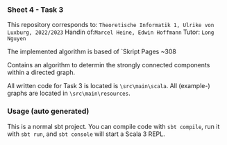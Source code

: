 ### Sheet 4 - Task 3

This repository corresponds to: `Theoretische Informatik 1, Ulrike von Luxburg, 2022/2023`
Handin of:`Marcel Heine, Edwin Hoffmann`
Tutor: `Long Nguyen` 

The implemented algorithm is based of `Skript Pages ~308

Contains an algorithm to determin the strongly connected components within a directed graph. 

All written code for Task 3 is located is `\src\main\scala`.
All (example-) graphs are located in `\src\main\resources`.

### Usage (auto generated)

This is a normal sbt project. You can compile code with `sbt compile`, run it with `sbt run`, and `sbt console` will start a Scala 3 REPL.
